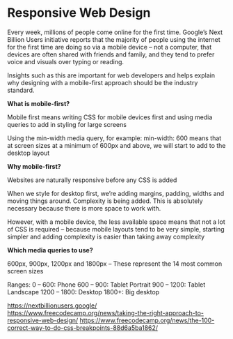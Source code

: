 # Responsive Web Design

Every week, millions of people come online for the first time. Google’s Next Billion Users initiative reports that the majority of people using the internet for the first time are doing so via a mobile device – not a computer, that devices are often shared with friends and family, and they tend to prefer voice and visuals over typing or reading.

Insights such as this are important for web developers and helps explain why designing with a mobile-first approach should be the industry standard. 

**What is mobile-first?**

Mobile first means writing CSS for mobile devices first and using media queries to add in styling for large screens

Using the min-width media query, for example: min-width: 600 means that at screen sizes at a minimum of 600px and above, we will start to add to the desktop layout 

**Why mobile-first?**

Websites are naturally responsive before any CSS is added

When we style for desktop first, we’re adding margins, padding, widths and moving things around. Complexity is being added. This is absolutely necessary because there is more space to work with. 

However, with a mobile device, the less available space means that not a lot of CSS is required – because mobile layouts tend to be very simple, starting simpler and adding complexity is easier than taking away complexity

**Which media queries to use?**

600px, 900px, 1200px and 1800px – These represent the 14 most common screen sizes

Ranges:
0 – 600: Phone
600 – 900: Tablet Portrait
900 – 1200: Tablet Landscape
1200 – 1800: Desktop
1800+: Big desktop


https://nextbillionusers.google/  
https://www.freecodecamp.org/news/taking-the-right-approach-to-responsive-web-design/ 
https://www.freecodecamp.org/news/the-100-correct-way-to-do-css-breakpoints-88d6a5ba1862/
